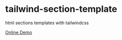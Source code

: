 # tailwind-section-template

html sections templates with tailwindcss

<a href="https://gsvhr.github.io/tailwind-section-template/" target="_blank" rel="noopener noreferrer">Online Demo</a>